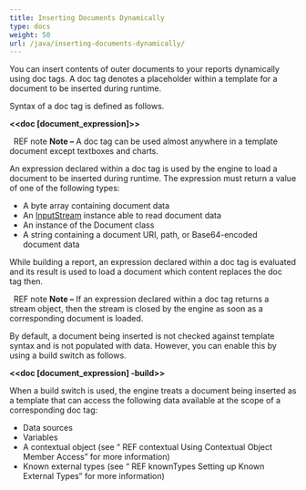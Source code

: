 ```yaml
---
title: Inserting Documents Dynamically
type: docs
weight: 50
url: /java/inserting-documents-dynamically/
---
```


You can insert contents of outer documents to your reports dynamically using doc tags. A doc tag denotes a placeholder within a template for a document to be inserted during runtime. 

Syntax of a doc tag is defined as follows.

**&lt;&lt;doc [document_expression]&gt;&gt;**

` `REF note **Note –** A doc tag can be used almost anywhere in a template document except textboxes and charts.

An expression declared within a doc tag is used by the engine to load a document to be inserted during runtime. The expression must return a value of one of the following types:

- A byte array containing document data
- An [InputStream](http://docs.oracle.com/javase/7/docs/api/java/io/InputStream.html) instance able to read document data
- An instance of the Document class
- A string containing a document URI, path, or Base64-encoded document data

While building a report, an expression declared within a doc tag is evaluated and its result is used to load a document which content replaces the doc tag then.

` `REF note **Note –** If an expression declared within a doc tag returns a stream object, then the stream is closed by the engine as soon as a corresponding document is loaded.

By default, a document being inserted is not checked against template syntax and is not populated with data. However, you can enable this by using a build switch as follows.

**&lt;&lt;doc [document_expression] -build&gt;&gt;**

When a build switch is used, the engine treats a document being inserted as a template that can access the following data available at the scope of a corresponding doc tag:

- Data sources
- Variables
- A contextual object (see “ REF contextual Using Contextual Object Member Access” for more information)
- Known external types (see “ REF knownTypes Setting up Known External Types” for more information)
